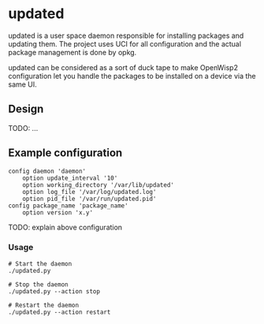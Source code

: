 # updated

updated is a user space daemon responsible for installing packages and updating
them. The project uses UCI for all configuration and the actual package
management is done by opkg.

updated can be considered as a sort of duck tape to make OpenWisp2
configuration let you handle the packages to be installed on a device via the
same UI.

## Design

TODO: ...


## Example configuration

    config daemon 'daemon'
        option update_interval '10'
        option working_directory '/var/lib/updated'
        option log_file '/var/log/updated.log'
        option pid_file '/var/run/updated.pid'
    config package_name 'package_name'
        option version 'x.y'
  
  TODO: explain above configuration 

### Usage


    # Start the daemon
    ./updated.py

    # Stop the daemon
    ./updated.py --action stop

    # Restart the daemon
    ./updated.py --action restart

